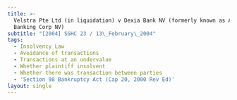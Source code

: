 ```yaml
---
title: >-
  Velstra Pte Ltd (in liquidation) v Dexia Bank NV (formerly known as Artesia
  Banking Corp NV)
subtitle: "[2004] SGHC 23 / 13\_February\_2004"
tags:
  - Insolvency Law
  - Avoidance of transactions
  - Transactions at an undervalue
  - Whether plaintiff insolvent
  - Whether there was transaction between parties
  - 'Section 98 Bankruptcy Act (Cap 20, 2000 Rev Ed)'
layout: single
---
```


